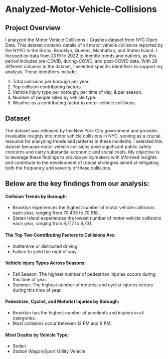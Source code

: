 # Analyzed-Motor-Vehicle-Collisions

## Project Overview
I analyzed the Motor Vehicle Collisions - Crashes dataset from NYC Open Data. This dataset contains details of all motor vehicle collisions reported by the NYPD in the Bronx, Brooklyn, Queens, Manhattan, and Staten Island. I focused on data from 2019 to 2022 to identify trends and outliers, as this period includes pre-COVID, during-COVID, and post-COVID data. With 26 different columns in the dataset, I selected specific identifiers to support my analysis. These identifiers include:

1. Total collisions per borough per year.
2. Top collision contributing factors.
3. Vehicle injury type per borough, per time of day, & per season.
4. Number of people killed by vehicle type.
5. Weather as a contributing factor to motor vehicle collisions.

## Dataset
The dataset was released by the New York City government and provides invaluable insights into motor vehicle collisions in NYC, serving as a crucial resource for analyzing trends and patterns in these incidents. I selected this dataset because motor vehicle collisions pose significant public safety concerns and carry substantial economic and social costs. 
My objective is to leverage these findings to provide policymakers with informed insights and contribute to the development of robust strategies aimed at mitigating both the 
frequency and severity of these collisions.

## Below are the key findings from our analysis:

#### Collision Trends by Borough:
- Brooklyn experiences the highest number of motor vehicle collisions each year, ranging from 70,405 to 70,518.
- Staten Island experiences the lowest number of motor vehicle collisions each year, ranging from 8,717 to 8,731.

#### The Top Two Contributing Factors to Collisions Are:
- Inattentive or distracted driving.
- Failure to yield the right of way.

#### Vehicle Injury Types Across Seasons:
- Fall Season: The highest number of pedestrian injuries occurs during this time of year.
- Summer: The highest number of motorist and cyclist injuries occurs during this time of year.

#### Pedestrian, Cyclist, and Motorist Injuries by Borough:
- Brooklyn has the highest number of accidents and injuries in all categories.
- Most collisions occur between 12 PM and 6 PM.

#### Most Deaths by Vehicle Type:
- Sedan
- Station Wagon/Sport Utility Vehicle




